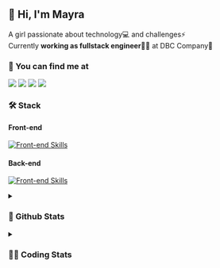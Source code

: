 ## 👋 Hi, I'm Mayra

A girl passionate about technology💻 and challenges⚡  
Currently **working as fullstack engineer**👩‍💻 at DBC Company🚀   

### 💬 You can find me at

<a href="https://mayra.dev" target="_blank" rel="noopener"><img src="https://img.shields.io/badge/-mayra.dev-005FED?style=flat&logo=Google-chrome&logoColor=white"/></a>
<a href="https://linkedin.com/in/mayraamaral" target="_blank" rel="noopener"><img src="https://img.shields.io/badge/-/mayraamaral-0077B5?style=flat&logo=Linkedin&logoColor=white"/></a>
<a href="mailto:mayra@mayra.dev" target="_blank" rel="noopener"><img src="https://img.shields.io/badge/-mayra@mayra.dev-D14836?style=flat&logo=Gmail&logoColor=white"/></a>
<a href="" target="_blank" rel="noopener"><img src="https://img.shields.io/badge/-mayraamaral-7289DA?style=flat&logo=Discord&logoColor=white"/></a>

### 🛠️ Stack
#### Front-end

[![Front-end Skills](https://skillicons.dev/icons?i=react,next,redux,styledcomponents,html,css,sass,js,ts,figma)](https://skillicons.dev)
#### Back-end

[![Front-end Skills](https://skillicons.dev/icons?i=java,spring,postgres,git,linux,bash,nodejs,docker,jenkins)](https://skillicons.dev)


<details>
    <summary><h3>📌 Github Stats</h3></summary>
    <div align="center">
        <table>
      <td><img height="160em" src="https://github-readme-stats.vercel.app/api?username=mayraamaral&show_icons=true&theme=algolia&hide_border=true&hide=stars&count_private=true" alt="Readme stats"></td>
      <td><img height="160em" src="https://github-readme-stats.vercel.app/api/top-langs/?username=mayraamaral&&layout=compact&&theme=algolia&hide_border=true&langs_count=6" alt="Language stats"></td>
       </table>
  </div> 
    

  <p align="center">
    <img src="https://github-readme-streak-stats.herokuapp.com?user=mayraamaral&theme=dark&hide_border=true&date_format=j%20M%5B%20Y%5D&locale=pt-br&background=050F2C&ring=0195DD&fire=23AA7D&currStreakLabel=23AA7D" alt="Streak stats">
  </p> 
</details>

<details>
  <summary><h3>👩‍💻 Coding Stats</h3></summary>
  
  <!--START_SECTION:waka-->
![Code Time](http://img.shields.io/badge/Code%20Time-144%20hrs%2027%20mins-blue)

**🐱 My GitHub Data** 

> 📦 578.3 kB Used in GitHub's Storage 
 > 
> 🏆 281 Contributions in the Year 2023
 > 
> 🚫 Not Opted to Hire
 > 
> 📜 50 Public Repositories 
 > 
> 🔑 24 Private Repositories 
 > 
**I'm an Early 🐤** 

```text
🌞 Morning                298 commits         ███░░░░░░░░░░░░░░░░░░░░░░   13.66 % 
🌆 Daytime                1046 commits        ████████████░░░░░░░░░░░░░   47.96 % 
🌃 Evening                736 commits         ████████░░░░░░░░░░░░░░░░░   33.75 % 
🌙 Night                  101 commits         █░░░░░░░░░░░░░░░░░░░░░░░░   04.63 % 
```
📅 **I'm Most Productive on Monday** 

```text
Monday                   457 commits         █████░░░░░░░░░░░░░░░░░░░░   20.95 % 
Tuesday                  345 commits         ████░░░░░░░░░░░░░░░░░░░░░   15.82 % 
Wednesday                288 commits         ███░░░░░░░░░░░░░░░░░░░░░░   13.20 % 
Thursday                 394 commits         █████░░░░░░░░░░░░░░░░░░░░   18.07 % 
Friday                   344 commits         ████░░░░░░░░░░░░░░░░░░░░░   15.77 % 
Saturday                 130 commits         █░░░░░░░░░░░░░░░░░░░░░░░░   05.96 % 
Sunday                   223 commits         ███░░░░░░░░░░░░░░░░░░░░░░   10.22 % 
```


📊 **This Week I Spent My Time On** 

```text
🕑︎ Time Zone: America/Sao_Paulo

💬 Programming Languages: 
JavaScript               1 hr 24 mins        █████████████████████░░░░   85.62 % 
Java                     6 mins              ██░░░░░░░░░░░░░░░░░░░░░░░   06.50 % 
TypeScript               6 mins              ██░░░░░░░░░░░░░░░░░░░░░░░   06.30 % 
Markdown                 1 min               ░░░░░░░░░░░░░░░░░░░░░░░░░   01.58 % 

🔥 Editors: 
VS Code                  1 hr 31 mins        ███████████████████████░░   92.85 % 
IntelliJ                 7 mins              ██░░░░░░░░░░░░░░░░░░░░░░░   07.15 % 

💻 Operating System: 
Linux                    1 hr 38 mins        █████████████████████████   100.00 % 
```

**I Mostly Code in JavaScript** 

```text
JavaScript               99 repos            ███████░░░░░░░░░░░░░░░░░░   27.50 % 
TypeScript               94 repos            ███████░░░░░░░░░░░░░░░░░░   26.11 % 
HTML                     89 repos            ██████░░░░░░░░░░░░░░░░░░░   24.72 % 
Java                     58 repos            ████░░░░░░░░░░░░░░░░░░░░░   16.11 % 
CSS                      17 repos            █░░░░░░░░░░░░░░░░░░░░░░░░   04.72 % 
```




 Last Updated on 08/09/2023 18:42:52 UTC
<!--END_SECTION:waka-->

</details>
